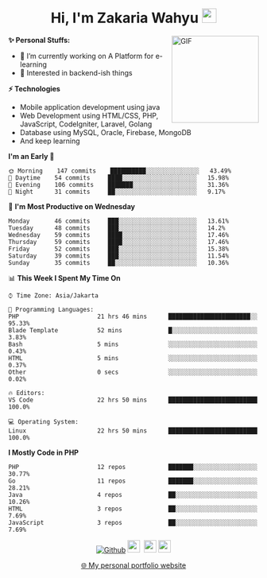 <h1 align="center">Hi, I'm Zakaria Wahyu <img src="https://github.com/TheDudeThatCode/TheDudeThatCode/blob/master/Assets/Hi.gif" width="29px"></h1>

<img align="right" alt="GIF" height="175px" src="https://www.nayakapratama.co.id/wp-content/uploads/2019/07/Website-Maintenance.gif" />

**✨ Personal Stuffs:**
- 🔭 I’m currently working on A Platform for e-learning 
- 🌱 Interested in backend-ish things

**⚡ Technologies**
- Mobile application development using java
- Web Development using HTML/CSS, PHP, JavaScript, CodeIgniter, Laravel, Golang
- Database using MySQL, Oracle, Firebase, MongoDB
- And keep learning

<!--START_SECTION:waka-->
**I'm an Early 🐤** 

```text
🌞 Morning    147 commits    ██████████░░░░░░░░░░░░░░░   43.49% 
🌆 Daytime    54 commits     ████░░░░░░░░░░░░░░░░░░░░░   15.98% 
🌃 Evening    106 commits    ███████░░░░░░░░░░░░░░░░░░   31.36% 
🌙 Night      31 commits     ██░░░░░░░░░░░░░░░░░░░░░░░   9.17%

```
📅 **I'm Most Productive on Wednesday** 

```text
Monday       46 commits     ███░░░░░░░░░░░░░░░░░░░░░░   13.61% 
Tuesday      48 commits     ███░░░░░░░░░░░░░░░░░░░░░░   14.2% 
Wednesday    59 commits     ████░░░░░░░░░░░░░░░░░░░░░   17.46% 
Thursday     59 commits     ████░░░░░░░░░░░░░░░░░░░░░   17.46% 
Friday       52 commits     ███░░░░░░░░░░░░░░░░░░░░░░   15.38% 
Saturday     39 commits     ███░░░░░░░░░░░░░░░░░░░░░░   11.54% 
Sunday       35 commits     ██░░░░░░░░░░░░░░░░░░░░░░░   10.36%

```


📊 **This Week I Spent My Time On** 

```text
⌚︎ Time Zone: Asia/Jakarta

💬 Programming Languages: 
PHP                      21 hrs 46 mins      ███████████████████████░░   95.33% 
Blade Template           52 mins             █░░░░░░░░░░░░░░░░░░░░░░░░   3.83% 
Bash                     5 mins              ░░░░░░░░░░░░░░░░░░░░░░░░░   0.43% 
HTML                     5 mins              ░░░░░░░░░░░░░░░░░░░░░░░░░   0.37% 
Other                    0 secs              ░░░░░░░░░░░░░░░░░░░░░░░░░   0.02%

🔥 Editors: 
VS Code                  22 hrs 50 mins      █████████████████████████   100.0%

💻 Operating System: 
Linux                    22 hrs 50 mins      █████████████████████████   100.0%

```

**I Mostly Code in PHP** 

```text
PHP                      12 repos            ███████░░░░░░░░░░░░░░░░░░   30.77% 
Go                       11 repos            ███████░░░░░░░░░░░░░░░░░░   28.21% 
Java                     4 repos             ██░░░░░░░░░░░░░░░░░░░░░░░   10.26% 
HTML                     3 repos             ██░░░░░░░░░░░░░░░░░░░░░░░   7.69% 
JavaScript               3 repos             ██░░░░░░░░░░░░░░░░░░░░░░░   7.69%

```



<!--END_SECTION:waka-->

<p align="center">
<a href="https://github.com/zakariawahyu" target="_blank"><img alt="Github" src="https://img.shields.io/badge/GitHub-%2312100E.svg?&style=for-the-badge&logo=Github&logoColor=white" /></a>
<a href="https://www.twitter.com/_zakariawahyu"><img src="https://img.shields.io/badge/twitter-%231DA1F2.svg?&style=for-the-badge&logo=twitter&logoColor=white" height=25></a> 
<a href="https://www.linkedin.com/in/zakariawahyu"><img src="https://img.shields.io/badge/linkedin-%230077B5.svg?&style=for-the-badge&logo=linkedin&logoColor=white" height=25></a> 
<a href="https://www.instagram.com/_zakariawahyu"><img src="https://img.shields.io/badge/instagram-%23E4405F.svg?&style=for-the-badge&logo=instagram&logoColor=white" height=25></a></p>
<p align="center"><a href="https://www.zakariawahyu.com" target="_blank">🌐 My personal portfolio website</a></p>
